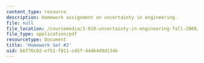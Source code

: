 ```yaml
---
content_type: resource
description: Homework assignment on uncertainty in engineering.
file: null
file_location: /coursemedia/1-010-uncertainty-in-engineering-fall-2008/b6f76c02e751f811cd5f44d64d9d134b_homework_02.pdf
file_type: application/pdf
resourcetype: Document
title: 'Homework Set #2'
uid: b6f76c02-e751-f811-cd5f-44d64d9d134b
---
```

